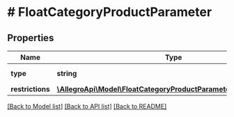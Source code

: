 # # FloatCategoryProductParameter

## Properties

Name | Type | Description | Notes
------------ | ------------- | ------------- | -------------
**type** | **string** |  | [default to 'float']
**restrictions** | [**\AllegroApi\Model\FloatCategoryProductParameterAllOfRestrictions**](FloatCategoryProductParameterAllOfRestrictions.md) |  | [optional]

[[Back to Model list]](../../README.md#models) [[Back to API list]](../../README.md#endpoints) [[Back to README]](../../README.md)
